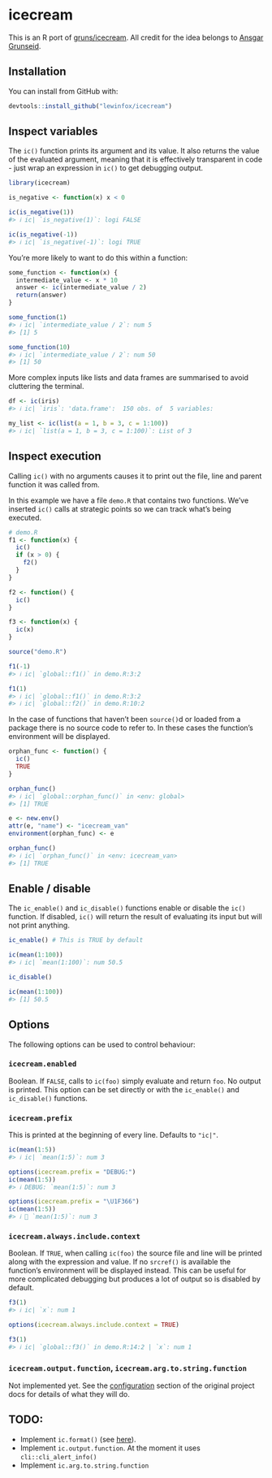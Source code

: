 
<!-- README.md is generated from README.Rmd. Please edit that file -->

# icecream

<!-- badges: start -->

<!-- badges: end -->

This is an R port of
[gruns/icecream](https://github.com/gruns/icecream). All credit for the
idea belongs to [Ansgar Grunseid](https://github.com/gruns).

## Installation

You can install from GitHub with:

``` r
devtools::install_github("lewinfox/icecream")
```

## Inspect variables

The `ic()` function prints its argument and its value. It also returns
the value of the evaluated argument, meaning that it is effectively
transparent in code - just wrap an expression in `ic()` to get debugging
output.

``` r
library(icecream)

is_negative <- function(x) x < 0

ic(is_negative(1))
#> ℹ ic| `is_negative(1)`: logi FALSE

ic(is_negative(-1))
#> ℹ ic| `is_negative(-1)`: logi TRUE
```

You’re more likely to want to do this within a function:

``` r
some_function <- function(x) {
  intermediate_value <- x * 10
  answer <- ic(intermediate_value / 2)
  return(answer)
}

some_function(1)
#> ℹ ic| `intermediate_value / 2`: num 5
#> [1] 5

some_function(10)
#> ℹ ic| `intermediate_value / 2`: num 50
#> [1] 50
```

More complex inputs like lists and data frames are summarised to avoid
cluttering the terminal.

``` r
df <- ic(iris)
#> ℹ ic| `iris`: 'data.frame':  150 obs. of  5 variables:

my_list <- ic(list(a = 1, b = 3, c = 1:100))
#> ℹ ic| `list(a = 1, b = 3, c = 1:100)`: List of 3
```

## Inspect execution

Calling `ic()` with no arguments causes it to print out the file, line
and parent function it was called from.

In this example we have a file `demo.R` that contains two functions.
We’ve inserted `ic()` calls at strategic points so we can track what’s
being executed.

``` r
# demo.R
f1 <- function(x) {
  ic()
  if (x > 0) {
    f2()
  }
}

f2 <- function() {
  ic()
}

f3 <- function(x) {
  ic(x)
}
```

``` r
source("demo.R")

f1(-1)
#> ℹ ic| `global::f1()` in demo.R:3:2

f1(1)
#> ℹ ic| `global::f1()` in demo.R:3:2
#> ℹ ic| `global::f2()` in demo.R:10:2
```

In the case of functions that haven’t been `source()`d or loaded from a
package there is no source code to refer to. In these cases the
function’s environment will be displayed.

``` r
orphan_func <- function() {
  ic()
  TRUE
}

orphan_func()
#> ℹ ic| `global::orphan_func()` in <env: global>
#> [1] TRUE

e <- new.env()
attr(e, "name") <- "icecream_van"
environment(orphan_func) <- e

orphan_func()
#> ℹ ic| `orphan_func()` in <env: icecream_van>
#> [1] TRUE
```

## Enable / disable

The `ic_enable()` and `ic_disable()` functions enable or disable the
`ic()` function. If disabled, `ic()` will return the result of
evaluating its input but will not print anything.

``` r
ic_enable() # This is TRUE by default

ic(mean(1:100))
#> ℹ ic| `mean(1:100)`: num 50.5

ic_disable()

ic(mean(1:100))
#> [1] 50.5
```

## Options

The following options can be used to control behaviour:

### `icecream.enabled`

Boolean. If `FALSE`, calls to `ic(foo)` simply evaluate and return
`foo`. No output is printed. This option can be set directly or with the
`ic_enable()` and `ic_disable()` functions.

### `icecream.prefix`

This is printed at the beginning of every line. Defaults to `"ic|"`.

``` r
ic(mean(1:5))
#> ℹ ic| `mean(1:5)`: num 3

options(icecream.prefix = "DEBUG:")
ic(mean(1:5))
#> ℹ DEBUG: `mean(1:5)`: num 3

options(icecream.prefix = "\U1F366")
ic(mean(1:5))
#> ℹ 🍦 `mean(1:5)`: num 3
```

### `icecream.always.include.context`

Boolean. If `TRUE`, when calling `ic(foo)` the source file and line will
be printed along with the expression and value. If no `srcref()` is
available the function’s environment will be displayed instead. This can
be useful for more complicated debugging but produces a lot of output so
is disabled by default.

``` r
f3(1)
#> ℹ ic| `x`: num 1

options(icecream.always.include.context = TRUE)

f3(1)
#> ℹ ic| `global::f3()` in demo.R:14:2 | `x`: num 1
```

### `icecream.output.function`, `icecream.arg.to.string.function`

Not implemented yet. See the
[configuration](https://github.com/gruns/icecream#configuration) section
of the original project docs for details of what they will do.

## TODO:

  - Implement `ic.format()` (see
    [here](https://github.com/gruns/icecream#miscellaneous)).
  - Implement `ic.output.function`. At the moment it uses
    `cli::cli_alert_info()`
  - Implement `ic.arg.to.string.function`
